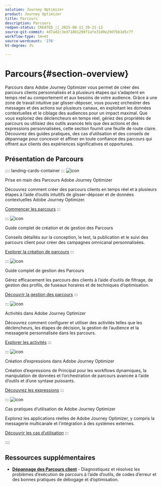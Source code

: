 ```yaml
---
solution: Journey Optimizer
product: Journey Optimizer
title: Parcours
description: Parcours
redpen-status: CREATED_||_2025-08-11_20-21-13
source-git-commit: 4d7ad2c3ed71801298f1afe31d0e29d7bb1d5c7f
workflow-type: tm+mt
source-wordcount: '276'
ht-degree: 3%

---
```



# Parcours{#section-overview}

Parcours dans Adobe Journey Optimizer vous permet de créer des parcours clients personnalisés et à plusieurs étapes qui s’adaptent en temps réel au comportement et aux besoins de votre audience. Grâce à une zone de travail intuitive par glisser-déposer, vous pouvez orchestrer des messages et des actions sur plusieurs canaux, en exploitant les données contextuelles et le ciblage des audiences pour un impact maximal. Que vous exploriez des déclencheurs en temps réel, gériez des propriétés de parcours ou utilisiez des outils avancés tels que des actions et des expressions personnalisées, cette section fournit une feuille de route claire. Découvrez des guides pratiques, des cas d’utilisation et des conseils de dépannage pour concevoir et affiner en toute confiance des parcours qui offrent aux clients des expériences significatives et opportunes.

## Présentation de Parcours

:::: landing-cards-container
:::
![icon](https://cdn.experienceleague.adobe.com/icons/circle-play.svg?lang=fr)

Prise en main des Parcours Adobe Journey Optimizer

Découvrez comment créer des parcours clients en temps réel et à plusieurs étapes à l’aide d’outils intuitifs de glisser-déposer et de données contextuelles Adobe Journey Optimizer.

[Commencer les parcours](../using/building-journeys/journey.md)
:::

:::
![icon](https://cdn.experienceleague.adobe.com/icons/list-check.svg?lang=fr)

Guide complet de création et de gestion des Parcours

Conseils détaillés sur la conception, le test, la publication et le suivi des parcours client pour créer des campagnes omnicanal personnalisées.

[Explorer la création de parcours](create-journey-landing-page.md)
:::

:::
![icon](https://cdn.experienceleague.adobe.com/icons/gear.svg?lang=fr)

Guide complet de gestion des Parcours

Gérez efficacement les parcours des clients à l’aide d’outils de filtrage, de gestion des profils, de fuseaux horaires et de techniques d’optimisation.

[Découvrir la gestion des parcours](manage-journey-landing-page.md)
:::

:::
![icon](https://cdn.experienceleague.adobe.com/icons/puzzle-piece.svg?lang=fr)

Activités dans Adobe Journey Optimizer

Découvrez comment configurer et utiliser des activités telles que les déclencheurs, les étapes de décision, la gestion de l’audience et la messagerie personnalisée dans les parcours.

[Explorer les activités](about-journey-building-landing-page.md)
:::

:::
![icon](https://cdn.experienceleague.adobe.com/icons/code-branch.svg?lang=fr)

Création d’expressions dans Adobe Journey Optimizer

Création d’expressions de Principal pour les workflows dynamiques, la manipulation de données et l’orchestration de parcours avancée à l’aide d’outils et d’une syntaxe puissants.

[Découvrez les expressions](building-advanced-conditions-journeys-landing-page.md)
:::

:::
![icon](https://cdn.experienceleague.adobe.com/icons/bullseye.svg?lang=fr)

Cas pratiques d’utilisation de Adobe Journey Optimizer

Explorez les applications réelles de Adobe Journey Optimizer, y compris la messagerie multicanale et l’intégration à des systèmes externes.

[Découvrir les cas d’utilisation](journey-use-cases-landing-page.md)
:::

::::


## Ressources supplémentaires

- **[Dépannage des Parcours client](troubleshoot-journey-landing-page.md)** - Diagnostiquez et résolvez les problèmes d’exécution de parcours à l’aide d’outils, de codes d’erreur et des bonnes pratiques de débogage et d’optimisation.
